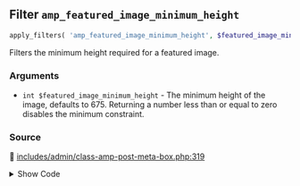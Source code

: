 ## Filter `amp_featured_image_minimum_height`

```php
apply_filters( 'amp_featured_image_minimum_height', $featured_image_minimum_height );
```

Filters the minimum height required for a featured image.

### Arguments

* `int $featured_image_minimum_height` - The minimum height of the image, defaults to 675.                                           Returning a number less than or equal to zero disables the minimum constraint.

### Source

:link: [includes/admin/class-amp-post-meta-box.php:319](/includes/admin/class-amp-post-meta-box.php#L319)

<details>
<summary>Show Code</summary>

```php
$featured_image_minimum_height = (int) apply_filters( 'amp_featured_image_minimum_height', $default_height );
```

</details>
